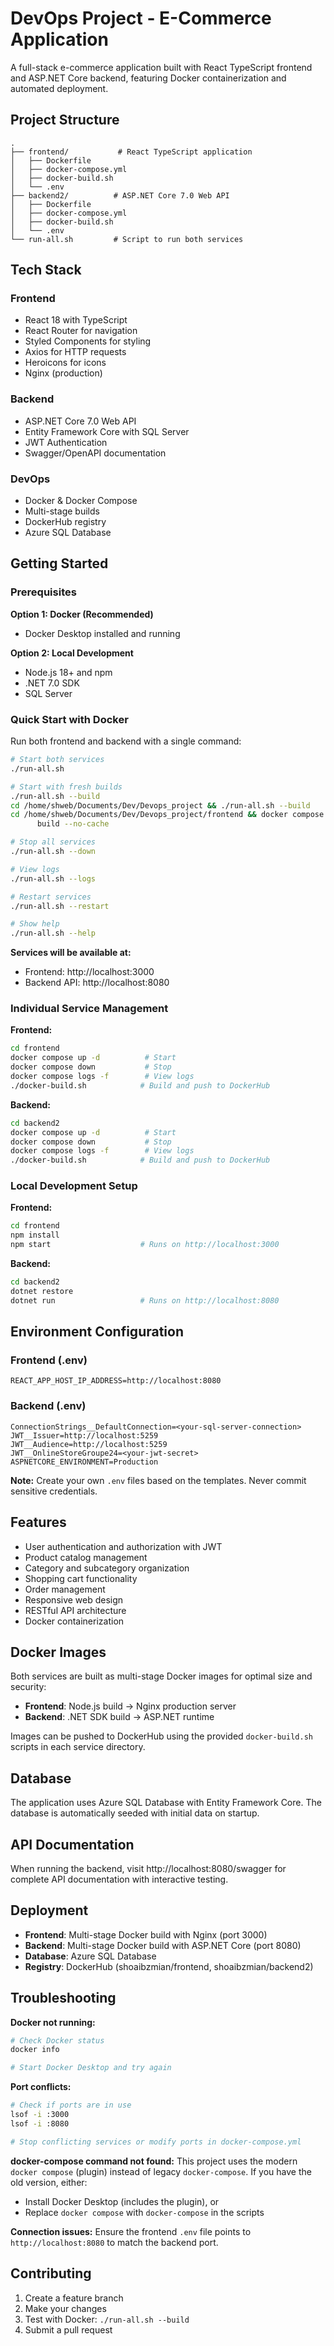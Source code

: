 # DevOps Project - E-Commerce Application

A full-stack e-commerce application built with React TypeScript frontend and ASP.NET Core backend, featuring Docker containerization and automated deployment.

## Project Structure

```
.
├── frontend/           # React TypeScript application
│   ├── Dockerfile
│   ├── docker-compose.yml
│   ├── docker-build.sh
│   └── .env
├── backend2/          # ASP.NET Core 7.0 Web API
│   ├── Dockerfile
│   ├── docker-compose.yml
│   ├── docker-build.sh
│   └── .env
└── run-all.sh         # Script to run both services
```

## Tech Stack

### Frontend
- React 18 with TypeScript
- React Router for navigation
- Styled Components for styling
- Axios for HTTP requests
- Heroicons for icons
- Nginx (production)

### Backend
- ASP.NET Core 7.0 Web API
- Entity Framework Core with SQL Server
- JWT Authentication
- Swagger/OpenAPI documentation

### DevOps
- Docker & Docker Compose
- Multi-stage builds
- DockerHub registry
- Azure SQL Database

## Getting Started

### Prerequisites

**Option 1: Docker (Recommended)**
- Docker Desktop installed and running

**Option 2: Local Development**
- Node.js 18+ and npm
- .NET 7.0 SDK
- SQL Server

### Quick Start with Docker

Run both frontend and backend with a single command:

```bash
# Start both services
./run-all.sh

# Start with fresh builds
./run-all.sh --build
cd /home/shweb/Documents/Dev/Devops_project && ./run-all.sh --build 
cd /home/shweb/Documents/Dev/Devops_project/frontend && docker compose   timeout: 5m 
      build --no-cache

# Stop all services
./run-all.sh --down

# View logs
./run-all.sh --logs

# Restart services
./run-all.sh --restart

# Show help
./run-all.sh --help
```

**Services will be available at:**
- Frontend: http://localhost:3000
- Backend API: http://localhost:8080

### Individual Service Management

**Frontend:**
```bash
cd frontend
docker compose up -d          # Start
docker compose down           # Stop
docker compose logs -f        # View logs
./docker-build.sh            # Build and push to DockerHub
```

**Backend:**
```bash
cd backend2
docker compose up -d          # Start
docker compose down           # Stop
docker compose logs -f        # View logs
./docker-build.sh            # Build and push to DockerHub
```

### Local Development Setup

**Frontend:**
```bash
cd frontend
npm install
npm start                    # Runs on http://localhost:3000
```

**Backend:**
```bash
cd backend2
dotnet restore
dotnet run                   # Runs on http://localhost:8080
```

## Environment Configuration

### Frontend (.env)
```env
REACT_APP_HOST_IP_ADDRESS=http://localhost:8080
```

### Backend (.env)
```env
ConnectionStrings__DefaultConnection=<your-sql-server-connection>
JWT__Issuer=http://localhost:5259
JWT__Audience=http://localhost:5259
JWT__OnlineStoreGroupe24=<your-jwt-secret>
ASPNETCORE_ENVIRONMENT=Production
```

**Note:** Create your own `.env` files based on the templates. Never commit sensitive credentials.

## Features

- User authentication and authorization with JWT
- Product catalog management
- Category and subcategory organization
- Shopping cart functionality
- Order management
- Responsive web design
- RESTful API architecture
- Docker containerization

## Docker Images

Both services are built as multi-stage Docker images for optimal size and security:

- **Frontend**: Node.js build → Nginx production server
- **Backend**: .NET SDK build → ASP.NET runtime

Images can be pushed to DockerHub using the provided `docker-build.sh` scripts in each service directory.

## Database

The application uses Azure SQL Database with Entity Framework Core. The database is automatically seeded with initial data on startup.

## API Documentation

When running the backend, visit http://localhost:8080/swagger for complete API documentation with interactive testing.

## Deployment

- **Frontend**: Multi-stage Docker build with Nginx (port 3000)
- **Backend**: Multi-stage Docker build with ASP.NET Core (port 8080)
- **Database**: Azure SQL Database
- **Registry**: DockerHub (shoaibzmian/frontend, shoaibzmian/backend2)

## Troubleshooting

**Docker not running:**
```bash
# Check Docker status
docker info

# Start Docker Desktop and try again
```

**Port conflicts:**
```bash
# Check if ports are in use
lsof -i :3000
lsof -i :8080

# Stop conflicting services or modify ports in docker-compose.yml
```

**docker-compose command not found:**
This project uses the modern `docker compose` (plugin) instead of legacy `docker-compose`. If you have the old version, either:
- Install Docker Desktop (includes the plugin), or
- Replace `docker compose` with `docker-compose` in the scripts

**Connection issues:**
Ensure the frontend `.env` file points to `http://localhost:8080` to match the backend port.

## Contributing

1. Create a feature branch
2. Make your changes
3. Test with Docker: `./run-all.sh --build`
4. Submit a pull request
